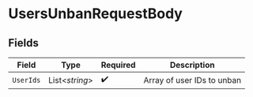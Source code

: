 # UsersUnbanRequestBody


## Fields

| Field                      | Type                       | Required                   | Description                |
| -------------------------- | -------------------------- | -------------------------- | -------------------------- |
| `UserIds`                  | List<*string*>             | :heavy_check_mark:         | Array of user IDs to unban |